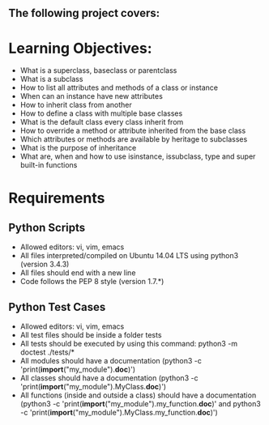 ## The following project covers:

# Learning Objectives:

- What is a superclass, baseclass or parentclass
- What is a subclass
- How to list all attributes and methods of a class or instance
- When can an instance have new attributes
- How to inherit class from another
- How to define a class with multiple base classes
- What is the default class every class inherit from
- How to override a method or attribute inherited from the base class
- Which attributes or methods are available by heritage to subclasses
- What is the purpose of inheritance
- What are, when and how to use isinstance, issubclass, type and super built-in functions

# Requirements

## Python Scripts

- Allowed editors: vi, vim, emacs
- All files interpreted/compiled on Ubuntu 14.04 LTS using python3 (version 3.4.3)
- All files should end with a new line
- Code follows the PEP 8 style (version 1.7.*)

## Python Test Cases

- Allowed editors: vi, vim, emacs
- All test files should be inside a folder tests
- All tests should be executed by using this command: python3 -m doctest ./tests/*
- All modules should have a documentation (python3 -c 'print(__import__("my_module").__doc__)')
- All classes should have a documentation (python3 -c 'print(__import__("my_module").MyClass.__doc__)')
- All functions (inside and outside a class) should have a documentation (python3 -c 'print(__import__("my_module").my_function.__doc__)' and python3 -c 'print(__import__("my_module").MyClass.my_function.__doc__)')
